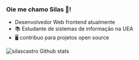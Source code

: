 ### Oie me chamo Silas 🤟!

  - Desenvolvedor Web frontend atualmente 
  - 📚 Estudante de sistemas de informação na UEA 
  - 🖥️ contribuo para projetos open source
  

![silascastro Github stats](https://github-readme-stats.vercel.app/api?username=silascastro&show_icons=true&theme=dracula)
